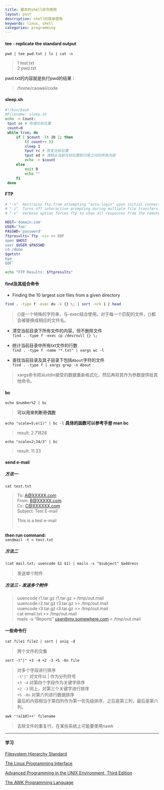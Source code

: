 ```yaml
---
title: 基本的shell命令使用 
layout: post
description: shell的简单使用
keywords: linux, shell
categories: programming
---
```


####  tee - replicate the standard output
```  
pwd | tee pwd.txt | ls | cat -n  
```  
 >1  test.txt  
 >2  pwd.txt  

 pwd.txt的内容就是执行pwd的结果： 
 >/home/caowei/code  
 
<!--more-->  
#### sleep.sh  
``` bash
#!/bin/bash  
#Filename: sleep.sh  
echo -n Count:  
 tput sc # 存储光标位置  
 count=0  
 while true; do  
     if [ $count -lt 10 ]; then  
         (( count++ ))  
         sleep 1  
         tput rc # 恢复光标位置  
         tput ed # 清除从当前光标位置到行尾之间的所有内容  
         echo -n $count  
     else  
         exit 0  
         echo ""  
     fi  
 done  
```  
 
#### FTP  
``` bash
# "-n"  Restrains ftp from attempting "auto-login" upon initial connection.  
# "-i"  Turns off interactive prompting during multiple file transfers.  
# "-v"  Verbose option forces ftp to show all responses from the remote server, as well as report on data transfer statistics.  

HOST='domain.com'  
USER='foo'  
PASSWD='password'  
ftpresults=`ftp -niv << EOF  
open $HOST  
user $USER $PASSWD  
cd /done  
$getstr  
bye  
EOF`  

echo "FTP Results: $ftpresults"  
```  
#### find及其组合命令  
- Finding the 10 largest size files from a given directory

``` bash
find . -type f -exec du -k {} \; | sort -nrk 1 | head  
```  
 >{}是一个特殊的字符串，与-exec结合使用。对于每一个匹配的文件，{}都会被替换成相应的文件名。 

- 清空当前目录下所有文件的内容，但不删除文件  
   `find . -type f -exec cp /dev/null {} \;`  

- 统计当前目录中所有txt文件的行数  
  `find . -type f -name "*.txt" | xargs wc -l`  
  
- 查找当前目录及其子目录下包括`About`字符的文件  
`find . -type f | xargs grep -n About`
>xargs命令把从stdin接受的数据重新格式化，然后再将其作为参数提供给其他命令。 


#### bc
`echo $number%2 | bc`  
>**可以用来判断奇偶数**  

`echo "scale=5;e(1)" | bc -l` **具体的函数可以参考手册 man bc**  
>result: 2.71828

`echo "scale=2;34/3" | bc`  
>result: 11.33  

#### send e-mail  
##### 方法一  
`cat test.txt`  
> To: A@XXXXX.com  
From: B@XXXXX.com  
Cc: C@XXXXXX.com  
Subject: Test E-mail  
>  
>This is a test e-mail  
.  

**then run command:**  
`sendmail -t < test.txt`  

##### 方法二  
`(cat mail.txt; uuencode $1 $1) | mailx -s "$subject" $address`  
>发送单个附件  

##### 方法三 - 发送多个附件
>uuencode r1.tar.gz r1.tar.gz > /tmp/out.mail  
 uuencode r2.tar.gz r3.tar.gz >> /tmp/out.mail  
uuencode r3.tar.gz r3.tar.gz >> /tmp/out.mail  
cat email.txt >> /tmp/out.mail  
mailx -s “Reports” user@my.somewhere.com < /tmp/out.mail  

#### 一些命令行
`cat file1 file2 | sort | uniq -d`
>两个文件的交集

`sort -t"|" +3 -4 +2 -3 +5 -6n file `
>对多个字段进行排序   
`-t"|"` 对文件以 | 作为分列符号  
`+3 -4` 对第四个字段作为关键字排序  
`+2 -3` 同上，对第三个关键字进行排序  
`+5 -6n` 对第六列进行数据排序  
最后的内容相当于第四列作为第一优先级排序，之后是第三列，最后是第六列。

`awk '!a[$0]++' filename`
>去除文件的重复行，在某些系统上可能要使用nawk

------

#### 学习
[Filesystem Hierarchy Standard](http://www.pathname.com/fhs/)  
  
[The Linux Programming Interface](http://man7.org/tlpi/)  
  
[Advanced Programming in the UNIX Environment, Third Edition](http://www.apuebook.com/apue3e.html)  

[The AWK Programming Language](http://plan9.bell-labs.com/cm/cs/awkbook/)
